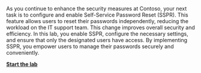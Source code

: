 

As you continue to enhance the security measures at Contoso, your next task is to configure and enable Self-Service Password Reset (SSPR). This feature allows users to reset their passwords independently, reducing the workload on the IT support team. This change improves overall security and efficiency. In this lab, you enable SSPR, configure the necessary settings, and ensure that only the designated users have access. By implementing SSPR, you empower users to manage their passwords securely and conveniently.

**[Start the lab](https://microsoftlearning.github.io/Get-started-Microsoft-Entra-Management-Tasks/Instructions/Labs/04-perform-basic-sspr-tasks.html)**
